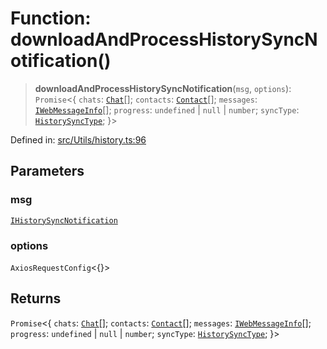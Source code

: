 # Function: downloadAndProcessHistorySyncNotification()

> **downloadAndProcessHistorySyncNotification**(`msg`, `options`): `Promise`\<\{ `chats`: [`Chat`](../type-aliases/Chat.md)[]; `contacts`: [`Contact`](../interfaces/Contact.md)[]; `messages`: [`IWebMessageInfo`](../namespaces/proto/interfaces/IWebMessageInfo.md)[]; `progress`: `undefined` \| `null` \| `number`; `syncType`: [`HistorySyncType`](../namespaces/proto/namespaces/HistorySync/enumerations/HistorySyncType.md); \}\>

Defined in: [src/Utils/history.ts:96](https://github.com/Fokusdotid/bail/blob/c004679536d41fcf32da31cecf70d3991dfa31b5/src/Utils/history.ts#L96)

## Parameters

### msg

[`IHistorySyncNotification`](../namespaces/proto/namespaces/Message/interfaces/IHistorySyncNotification.md)

### options

`AxiosRequestConfig`\<\{\}\>

## Returns

`Promise`\<\{ `chats`: [`Chat`](../type-aliases/Chat.md)[]; `contacts`: [`Contact`](../interfaces/Contact.md)[]; `messages`: [`IWebMessageInfo`](../namespaces/proto/interfaces/IWebMessageInfo.md)[]; `progress`: `undefined` \| `null` \| `number`; `syncType`: [`HistorySyncType`](../namespaces/proto/namespaces/HistorySync/enumerations/HistorySyncType.md); \}\>
